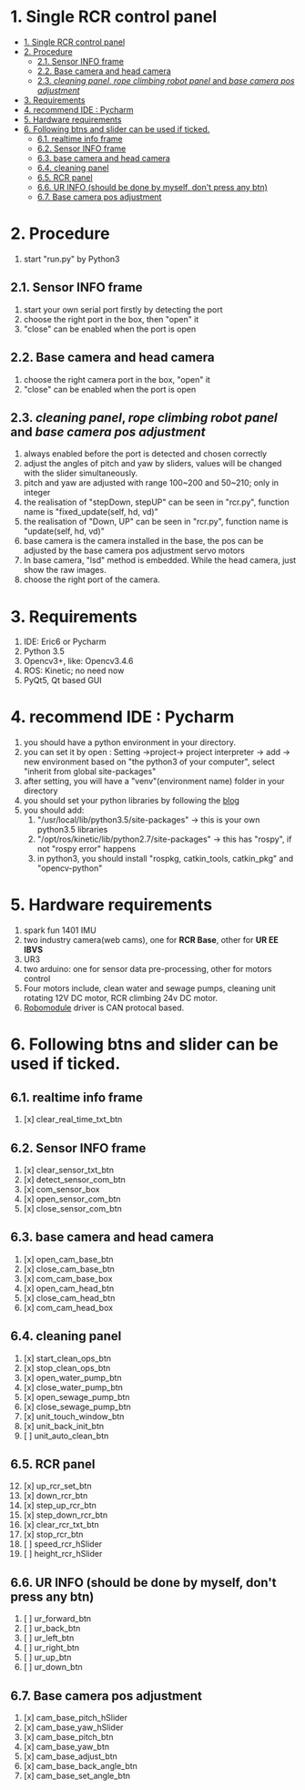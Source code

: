 # 1. Single RCR control panel
<!-- TOC -->

- [1. Single RCR control panel](#1-single-rcr-control-panel)
- [2. Procedure](#2-procedure)
  - [2.1. Sensor INFO frame](#21-sensor-info-frame)
  - [2.2. Base camera and head camera](#22-base-camera-and-head-camera)
  - [2.3. *cleaning panel*, *rope climbing robot panel* and *base camera pos adjustment*](#23-cleaning-panel-rope-climbing-robot-panel-and-base-camera-pos-adjustment)
- [3. Requirements](#3-requirements)
- [4. recommend IDE : Pycharm](#4-recommend-ide--pycharm)
- [5. Hardware requirements](#5-hardware-requirements)
- [6. Following btns and slider can be used if ticked.](#6-following-btns-and-slider-can-be-used-if-ticked)
  - [6.1. realtime info frame](#61-realtime-info-frame)
  - [6.2. Sensor INFO frame](#62-sensor-info-frame)
  - [6.3. base camera and head camera](#63-base-camera-and-head-camera)
  - [6.4. cleaning panel](#64-cleaning-panel)
  - [6.5. RCR panel](#65-rcr-panel)
  - [6.6. UR INFO (should be done by myself, don't press any btn)](#66-ur-info-should-be-done-by-myself-dont-press-any-btn)
  - [6.7. Base camera pos adjustment](#67-base-camera-pos-adjustment)

<!-- /TOC -->

# 2. Procedure
1. start "run.py" by Python3
## 2.1. Sensor INFO frame
1. start your own serial port firstly by detecting the port
2. choose the right port in the box, then "open" it
3. "close" can be enabled when the port is open
## 2.2. Base camera and head camera
1. choose the right camera port in the box, "open" it 
2. "close" can be enabled when the port is open
## 2.3. *cleaning panel*, *rope climbing robot panel* and *base camera pos adjustment*
1. always enabled before the port is detected and chosen correctly
2. adjust the angles of pitch and yaw by sliders, values will be changed with the slider simultaneously.
3. pitch and yaw are adjusted with range 100~200 and 50~210; only in integer
4. the realisation of "stepDown, stepUP" can be seen in "rcr.py", function name is "fixed_update(self,  hd,  vd)"
5. the realisation of "Down, UP" can be seen in "rcr.py", function name is "update(self,  hd,  vd)"
6. base camera is the camera installed in the base, the pos can be adjusted by the base camera pos adjustment servo motors
7. In base camera, "lsd" method is embedded. While the head camera, just show the raw images.
8. choose the right port of the camera.

# 3. Requirements
1. IDE: Eric6 or Pycharm
2. Python 3.5
3. Opencv3+, like: Opencv3.4.6
4. ROS: Kinetic; no need now
5. PyQt5, Qt based GUI

# 4. recommend IDE : Pycharm
1. you should have a python environment in your directory.
2. you can set it by open : Setting ->project-> project interpreter -> add -> new environment based on "the python3 of your computer", select "inherit from global site-packages"
3. after setting, you will have a "venv"(environment name) folder in your directory
4. you should set your python libraries by following the [blog](https://blog.csdn.net/tterminator/article/details/79802094)
5. you should add: 
    1. "/usr/local/lib/python3.5/site-packages"  -> this is your own python3.5 libraries
    2. "/opt/ros/kinetic/lib/python2.7/site-packages" -> this has "rospy", if not "rospy error" happens
    3. in python3, you should install "rospkg, catkin_tools, catkin_pkg" and "opencv-python"
     

# 5. Hardware requirements
1. spark fun 1401 IMU
2. two industry camera(web cams), one for **RCR Base**, other for **UR EE IBVS**
3. UR3
4. two arduino: one for sensor data pre-processing, other for motors control
5. Four motors include, clean water and sewage pumps, cleaning unit rotating 12V DC motor, RCR climbing 24v DC motor.  
6. [Robomodule](http://www.robomodule.net/download.html) driver is CAN protocal based.

# 6. Following btns and slider can be used if ticked. 
## 6.1. realtime info frame
1. [x] clear_real_time_txt_btn

## 6.2. Sensor INFO frame
1. [x] clear_sensor_txt_btn
2. [x] detect_sensor_com_btn
3. [x] com_sensor_box
4. [x] open_sensor_com_btn
5. [x] close_sensor_com_btn

## 6.3. base camera and head camera
1. [x] open_cam_base_btn
2. [x] close_cam_base_btn
3. [x] com_cam_base_box
4. [x] open_cam_head_btn
5. [x] close_cam_head_btn
6. [x] com_cam_head_box

## 6.4. cleaning panel
1. [x] start_clean_ops_btn
2. [x] stop_clean_ops_btn
3. [x] open_water_pump_btn
4. [x] close_water_pump_btn
5. [x] open_sewage_pump_btn
6. [x] close_sewage_pump_btn
7. [x] unit_touch_window_btn
8. [x] unit_back_init_btn
9. [ ] unit_auto_clean_btn

## 6.5. RCR panel
12. [x] up_rcr_set_btn
13. [x] down_rcr_btn
14. [x] step_up_rcr_btn
15. [x] step_down_rcr_btn
16. [x] clear_rcr_txt_btn
17. [x] stop_rcr_btn
18. [ ] speed_rcr_hSlider
19. [ ] height_rcr_hSlider

## 6.6. UR INFO (should be done by myself, don't press any btn)
1. [ ] ur_forward_btn
2. [ ] ur_back_btn
3. [ ] ur_left_btn
4. [ ] ur_right_btn
5. [ ] ur_up_btn
6. [ ] ur_down_btn

## 6.7. Base camera pos adjustment
1. [x] cam_base_pitch_hSlider
2. [x] cam_base_yaw_hSlider
3. [x] cam_base_pitch_btn
4. [x] cam_base_yaw_btn
5. [x] cam_base_adjust_btn
6. [x] cam_base_back_angle_btn
7. [x] cam_base_set_angle_btn
 
